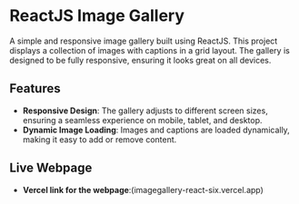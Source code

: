 # ReactJS Image Gallery

A simple and responsive image gallery built using ReactJS. This project displays a collection of images with captions in a grid layout. The gallery is designed to be fully responsive, ensuring it looks great on all devices.

## Features

- **Responsive Design**: The gallery adjusts to different screen sizes, ensuring a seamless experience on mobile, tablet, and desktop.
- **Dynamic Image Loading**: Images and captions are loaded dynamically, making it easy to add or remove content.

## Live Webpage
- **Vercel link for the webpage**:(imagegallery-react-six.vercel.app)
